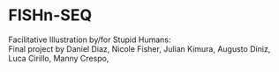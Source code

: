 # FISHn-SEQ
Facilitative Illustration by/for Stupid Humans:   
Final project by Daniel Diaz, Nicole Fisher, Julian Kimura, Augusto Diniz, Luca Cirillo, Manny Crespo, 
